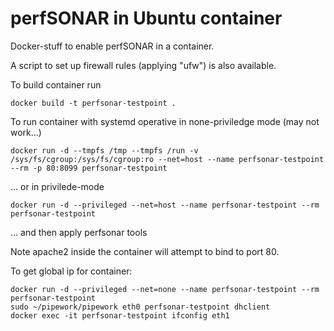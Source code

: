 # perfSONAR in Ubuntu container

Docker-stuff to enable perfSONAR in a container.

A script to set up firewall rules (applying "ufw") is also available.

To build container run

    docker build -t perfsonar-testpoint .

To run container with systemd operative in none-priviledge mode (may not work...)

    docker run -d --tmpfs /tmp --tmpfs /run -v /sys/fs/cgroup:/sys/fs/cgroup:ro --net=host --name perfsonar-testpoint --rm -p 80:8099 perfsonar-testpoint 

... or in privilede-mode

    docker run -d --privileged --net=host --name perfsonar-testpoint --rm  perfsonar-testpoint

... and then apply perfsonar tools

Note apache2 inside the container will attempt to bind to port 80.

To get global ip for container: 

    docker run -d --privileged --net=none --name perfsonar-testpoint --rm perfsonar-testpoint
	sudo ~/pipework/pipework eth0 perfsonar-testpoint dhclient
    docker exec -it perfsonar-testpoint ifconfig eth1

